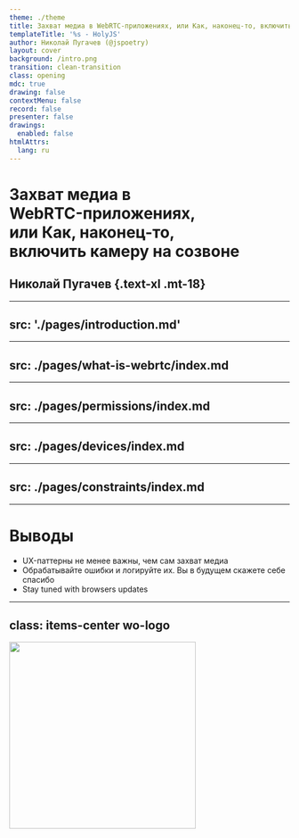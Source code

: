 ```yaml
---
theme: ./theme
title: Захват медиа в WebRTC-приложениях, или Как, наконец-то, включить камеру на созвоне
templateTitle: '%s - HolyJS'
author: Николай Пугачев (@jspoetry)
layout: cover
background: /intro.png
transition: clean-transition
class: opening
mdc: true
drawing: false
contextMenu: false
record: false
presenter: false
drawings:
  enabled: false
htmlAttrs:
  lang: ru
---
```


# Захват медиа в <br> WebRTC-приложениях, <br> или Как, наконец-то, <br> включить камеру на созвоне
## Николай Пугачев {.text-xl .mt-18}

<style>
  .opening {
    @apply block;
  }
  .name {
    @apply text-xl mt-18;
  }
</style>

---
src: './pages/introduction.md'
---

---
src: ./pages/what-is-webrtc/index.md
---

---
src: ./pages/permissions/index.md
---

---
src: ./pages/devices/index.md
---

---
src: ./pages/constraints/index.md
---

---

# Выводы

<v-clicks> 

- UX-паттерны не менее важны, чем сам захват медиа
- Обрабатывайте ошибки и логируйте их. Вы в будущем скажете себе спасибо
- Stay tuned with browsers updates

</v-clicks>

<!-- 
[click:3] Когда я готовил этот доклад, Permssions API для микрофона и камеры не поддерживалось фаерфокс. Но с недавней версии, с 132 версии фаерфокс стал поддерживать пермишн апи. Так что важно следить за обновлением, чтобы выпиливать старые фолбэки и костыли.
 -->

---
class: items-center wo-logo
---

<Image class="my-auto logo" src="/sberdevices-logo.svg" />

<style>
  .logo {
    width: 335px;
  }
</style>
